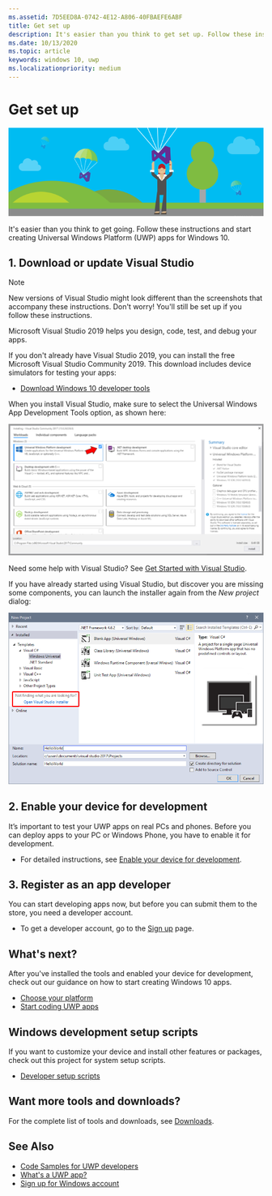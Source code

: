 ```yaml
---
ms.assetid: 7D5EED8A-0742-4E12-A806-40FBAEFE6ABF
title: Get set up
description: It's easier than you think to get set up. Follow these instructions and start creating Universal Windows Platform (UWP) apps for Windows 10.
ms.date: 10/13/2020
ms.topic: article
keywords: windows 10, uwp
ms.localizationpriority: medium
---
```

# Get set up

![Get ready to use Visual Studio](images/VisualStudio2017Hero_ImageXL-LG.png)

It's easier than you think to get going. Follow these instructions and start creating Universal Windows Platform (UWP) apps for Windows 10.

## 1. Download or update Visual Studio

> [!NOTE]
> New versions of Visual Studio might look different than the screenshots that accompany these instructions. Don't worry! You'll still be set up if you follow these instructions.

Microsoft Visual Studio 2019 helps you design, code, test, and debug your apps.

If you don't already have Visual Studio 2019, you can install the free Microsoft Visual Studio Community 2019. This download includes device simulators for testing your apps:

-   [Download Windows 10 developer tools](https://developer.microsoft.com/windows/downloads)

When you install Visual Studio, make sure to select the Universal Windows App Development Tools option, as shown here:

![Visual Studio tools for UWP](images/vs-2017-community-setup.png)

Need some help with Visual Studio? See [Get Started with Visual Studio](https://visualstudio.microsoft.com/vs/getting-started/).

If you have already started using Visual Studio, but discover you are missing some components, you can launch the installer again from the *New project* dialog:

![How to repeat the installation process](images/win10-cs-install.png)


## 2. Enable your device for development

It’s important to test your UWP apps on real PCs and phones. Before you can deploy apps to your PC or Windows Phone, you have to enable it for development.

-   For detailed instructions, see [Enable your device for development](enable-your-device-for-development.md).

## 3. Register as an app developer

You can start developing apps now, but before you can submit them to the store, you need a developer account.

-   To get a developer account, go to the [Sign up](sign-up.md) page.

## What's next?

After you've installed the tools and enabled your device for development, check out our guidance on how to start creating Windows 10 apps.

-   [Choose your platform](../desktop/choose-your-platform.md)
-   [Start coding UWP apps](/windows-apps-src/get-started/create-uwp-apps.md)

## Windows development setup scripts

If you want to customize your device and install other features or packages, check out this project for system setup scripts.

- [Developer setup scripts](https://github.com/Microsoft/windows-dev-box-setup-scripts)

## Want more tools and downloads?

For the complete list of tools and downloads, see [Downloads](https://developer.microsoft.com/windows/downloads).

## See Also

* [Code Samples for UWP developers](https://developer.microsoft.com/windows/samples)
* [What's a UWP app?](/windows-apps-src/get-started/universal-application-platform-guide.md)
* [Sign up for Windows account](sign-up.md)
